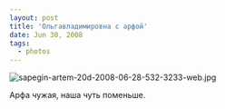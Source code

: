```yaml
---
layout: post
title: 'Ольгавладимировна с арфой'
date: Jun 30, 2008
tags:
  - photos
---
```


![sapegin-artem-20d-2008-06-28-532-3233-web.jpg](upload://sapegin-artem-20d-2008-06-28-532-3233-web.jpg)

Арфа чужая, наша чуть поменьше.
